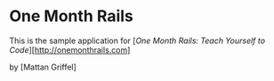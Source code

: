 # One Month Rails

This is the sample application for
[*One Month Rails: Teach Yourself to Code*][http://onemonthrails.com]

by [Mattan Griffel]